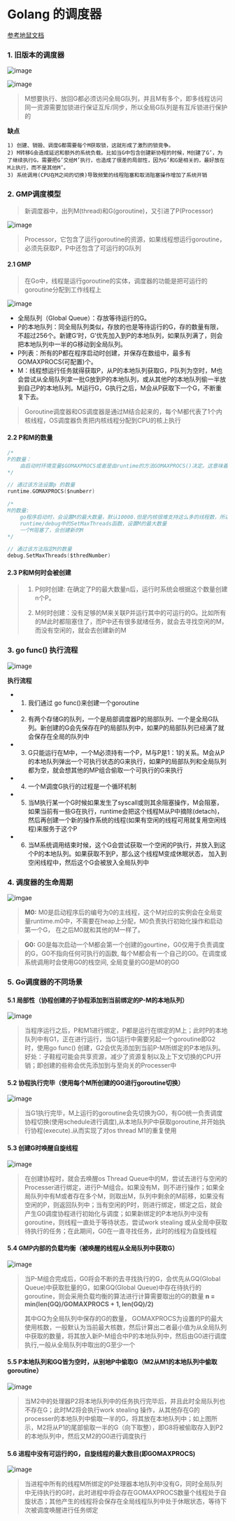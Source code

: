 # Golang 的调度器

[参考地鼠文档](https://www.topgoer.cn/docs/golangxiuyang/golangxiuyang-1cmeduvk27bo0)

### 1. 旧版本的调度器

![image](./image/gm.png)

![image](./image/old%E8%B0%83%E5%BA%A6%E5%99%A8.png)

> M想要执行、放回G都必须访问全局G队列，并且M有多个，即多线程访问同一资源需要加锁进行保证互斥/同步，所以全局G队列是有互斥锁进行保护的

**缺点**
```text
1) 创建、销毁、调度G都需要每个M获取锁，这就形成了激烈的锁竞争。
2) M转移G会造成延迟和额外的系统负载。比如当G中包含创建新协程的时候，M创建了G’，为了继续执行G，需要把G’交给M’执行，也造成了很差的局部性，因为G’和G是相关的，最好放在M上执行，而不是其他M’。
3) 系统调用(CPU在M之间的切换)导致频繁的线程阻塞和取消阻塞操作增加了系统开销
```

### 2. GMP调度模型
> 新调度器中，出列M(thread)和G(goroutine)，又引进了P(Processor)

![image](./image/gmp.png)

> Processor，它包含了运行goroutine的资源，如果线程想运行goroutine，必须先获取P，P中还包含了可运行的G队列

#### 2.1 GMP
> 在Go中，线程是运行goroutine的实体，调度器的功能是把可运行的goroutine分配到工作线程上

![image](./image/GMP-%E8%B0%83%E5%BA%A6.png)

- 全局队列（Global Queue）：存放等待运行的G。
- P的本地队列：同全局队列类似，存放的也是等待运行的G，存的数量有限，不超过256个。新建G’时，G’优先加入到P的本地队列，如果队列满了，则会把本地队列中一半的G移动到全局队列。
- P列表：所有的P都在程序启动时创建，并保存在数组中，最多有GOMAXPROCS(可配置)个。
- M：线程想运行任务就得获取P，从P的本地队列获取G，P队列为空时，M也会尝试从全局队列拿一批G放到P的本地队列，或从其他P的本地队列偷一半放到自己P的本地队列。M运行G，G执行之后，M会从P获取下一个G，不断重复下去。

> Goroutine调度器和OS调度器是通过M结合起来的，每个M都代表了1个内核线程，OS调度器负责把内核线程分配到CPU的核上执行



#### 2.2 P和M的数量
```go
/*
P的数量：
    由启动时环境变量$GOMAXPROCS或者是由runtime的方法GOMAXPROCS()决定。这意味着在程序执行的任意时刻都只有$GOMAXPROCS个goroutine在同时运行。
*/

// 通过该方法设置p 的数量
runtime.GOMAXPROCS($numberr)

/*
M的数量:
    go程序启动时，会设置M的最大数量，默认10000.但是内核很难支持这么多的线程数，所以这个限制可以忽略。
    runtime/debug中的SetMaxThreads函数，设置M的最大数量
    一个M阻塞了，会创建新的M
*/

// 通过该方法指定M的数量
debug.SetMaxThreads($thredNumber)
```
#### 2.3 P和M何时会被创建
> 1. P何时创建: 在确定了P的最大数量n后，运行时系统会根据这个数量创建n个P。
>
> 2. M何时创建：没有足够的M来关联P并运行其中的可运行的G。比如所有的M此时都阻塞住了，而P中还有很多就绪任务，就会去寻找空闲的M，而没有空闲的，就会去创建新的M

### 3. go func() 执行流程

![image](./image/go-func%E8%B0%83%E5%BA%A6%E5%91%A8%E6%9C%9F.png)

**执行流程**
- 1. 我们通过 go func()来创建一个goroutine
- 2. 有两个存储G的队列，一个是局部调度器P的局部队列、一个是全局G队列。新创建的G会先保存在P的局部队列中，如果P的局部队列已经满了就会保存在全局的队列中
- 3. G只能运行在M中，一个M必须持有一个P，M与P是1：1的关系。M会从P的本地队列弹出一个可执行状态的G来执行，如果P的局部队列和全局队列都为空，就会想其他的MP组合偷取一个可执行的G来执行
- 4. 一个M调度G执行的过程是一个循环机制
- 5. 当M执行某一个G时候如果发生了syscall或则其余阻塞操作，M会阻塞，如果当前有一些G在执行，runtime会把这个线程M从P中摘除(detach)，然后再创建一个新的操作系统的线程(如果有空闲的线程可用就复用空闲线程)来服务于这个P
- 6. 当M系统调用结束时候，这个G会尝试获取一个空闲的P执行，并放入到这个P的本地队列。如果获取不到P，那么这个线程M变成休眠状态， 加入到空闲线程中，然后这个G会被放入全局队列中

### 4. 调度器的生命周期

![imgae](./image/go%E8%B0%83%E5%BA%A6%E5%99%A8%E7%94%9F%E5%91%BD%E5%91%A8%E6%9C%9F.png)

> **M0:** M0是启动程序后的编号为0的主线程，这个M对应的实例会在全局变量runtime.m0中，不需要在heap上分配，M0负责执行初始化操作和启动第一个G， 在之后M0就和其他的M一样了。

> **G0:** G0是每次启动一个M都会第一个创建的gourtine，G0仅用于负责调度的G，G0不指向任何可执行的函数, 每个M都会有一个自己的G0。在调度或系统调用时会使用G0的栈空间, 全局变量的G0是M0的G0

### 5. Go调度器的不同场景
#### 5.1 局部性（协程创建的子协程添加到当前绑定的P-M的本地队列）

![image](./image/gmp%E5%9C%BA%E6%99%AF1.png)

> 当程序运行之后，P和M1进行绑定，P都是运行在绑定的M上；此时P的本地队列中有G1，正在进行运行，当G1运行中需要另起一个goroutine即G2时，使用go func() 创建，G2会优先添加到当前P-M所绑定的P本地队列。好处：子鞋程可能会共享资源，减少了资源复制以及上下文切换的CPU开销；即创建的些称会优先添加到与至向关的Processer中

#### 5.2 协程执行完毕（使用每个M所创建的G0进行goroutine切换）

![image](./image/gmp%E5%9C%BA%E6%99%AF2.png)
> 当G1执行完毕，M上运行的goroutine会先切换为G0，有G0统一负责调度协程切换(使用schedule进行调度),从本地队列P中获取goroutine,并开始执行协程(execute).从而实现了对os thread M1的重复使用

#### 5.3 创建G时唤醒自旋线程

![image](./image/gmp%E5%9C%BA%E6%99%AF3.png)

> 在创建协程时，就会去唤醒os Thread Queue中的M，尝试去进行与空闲的Processer进行绑定，进行P-M组合。如果没有M，则不进行操作；如果全局队列中有M或者存在多个M，则取出M，队列中剩余的M前移，如果没有空闲的P，则返回队列中；当有空闲的P时，则进行绑定，绑定之后，就会产生G0调度协程进行初始化与调度；如果新绑定的P本地队列中没有goroutine，则线程一直处于等待状态，尝试work stealing 或从全局中获取待执行的任务；在此期间，G0在一直寻找任务，此时的线程为自旋线程

#### 5.4 GMP内部的负载均衡（被唤醒的线程从全局队列中获取G）

![image](./image/gmp%E5%9C%BA%E6%99%AF4.png)

> 当P-M组合完成后，G0将会不断的去寻找执行的G，会优先从GQ(Global Queue)中获取批量的G，如果GQ(Global Queue)中存在待执行的goroutine，则会采用负载均衡的算法进行计算需要取出的G的数量
> **n = min(len(GQ)/GOMAXPROCS + 1, len(GQ)/2)**
>
>其中GQ为全局队列中保存的G的数量， GOMAXPROCS为设置的P的最大使用核数，一般默认为当前最大核数，然后计算出二者最小值为从全局队列中获取的数量，将其放入新P-M组合中P的本地队列中，然后由G0进行调度执行,一般从全局队列中取出的G至少一个

#### 5.5 P本地队列和GQ皆为空时，从别地P中偷取G（M2从M1的本地队列中偷取goroutine）

![image](./image/gmp%E5%9C%BA%E6%99%AF5.png)

> 当M2中的处理器P2将本地队列中的任务执行完毕后，并且此时全局队列也不存在G；此时M2将会执行work stealing 操作，从其他存在G的processer的本地队列中偷取一半的G，将其放在本地队列中；如上图所示，M2将从P1的尾部偷取一半的G（向下取整），即G8将被偷取存入到P2的本地队列中，然后又M2的G0进行调度执行

#### 5.6 进程中没有可运行的G，自旋线程的最大数目(即GOMAXPROCS)

![image](./image/gmp%E5%9C%BA%E6%99%AF6.png)

>  当进程中所有的线程M所绑定的P处理器本地队列中没有G，同时全局队列中无待执行的G时，此时进程中将会存在GOMAXPROCS数量个线程处于自旋状态；其他产生的线程将会保存在全局线程队列中处于休眠状态，等待下次被调度唤醒进行任务绑定